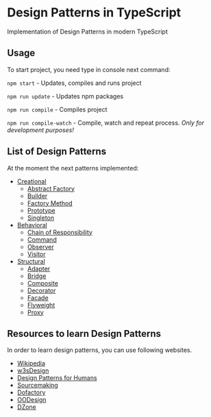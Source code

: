 # Design Patterns in TypeScript
Implementation of Design Patterns in modern TypeScript

## Usage
To start project, you need type in console next command: 

`npm start` - Updates, compiles and runs project

`npm run update` - Updates npm packages

`npm run compile` - Compiles project

`npm run compile-watch` - Compile, watch and repeat process. _Only for development purposes!_

## List of Design Patterns

At the moment the next patterns implemented:

* [Creational](https://en.wikipedia.org/wiki/Creational_pattern)
    * [Abstract Factory](https://en.wikipedia.org/wiki/Abstract_factory_pattern)
    * [Builder](https://en.wikipedia.org/wiki/Builder_pattern)
    * [Factory Method](https://en.wikipedia.org/wiki/Factory_method_pattern)
    * [Prototype](https://en.wikipedia.org/wiki/Prototype_pattern)
    * [Singleton](https://en.wikipedia.org/wiki/Singleton_pattern)
* [Behavioral](https://en.wikipedia.org/wiki/Behavioral_pattern)
    * [Chain of Responsibility](https://en.wikipedia.org/wiki/Chain-of-responsibility_pattern)
    * [Command](https://en.wikipedia.org/wiki/Command_pattern)
    * [Observer](https://en.wikipedia.org/wiki/Observer_pattern)
    * [Visitor](https://en.wikipedia.org/wiki/Visitor_pattern)
* [Structural](https://en.wikipedia.org/wiki/Structural_pattern)
    * [Adapter](https://en.wikipedia.org/wiki/Adapter_pattern)
    * [Bridge](https://en.wikipedia.org/wiki/Bridge_pattern)
    * [Composite](https://en.wikipedia.org/wiki/Composite_pattern)
    * [Decorator](https://en.wikipedia.org/wiki/Decorator_pattern)
    * [Facade](https://en.wikipedia.org/wiki/Facade_pattern)
    * [Flyweight](https://en.wikipedia.org/wiki/Flyweight_pattern)
    * [Proxy](https://en.wikipedia.org/wiki/Proxy_pattern)
    
## Resources to learn Design Patterns

In order to learn design patterns, you can use following websites.
* [Wikipedia](https://en.wikipedia.org/wiki/Design_Patterns)
* [w3sDesign](http://w3sdesign.com/index0100.php)
* [Design Patterns for Humans](https://github.com/kamranahmedse/design-patterns-for-humans)
* [Sourcemaking](https://sourcemaking.com/design_patterns)
* [Dofactory](http://www.dofactory.com/net/design-patterns)
* [OODesign](http://www.oodesign.com/)
* [DZone](https://dzone.com/refcardz/design-patterns)

